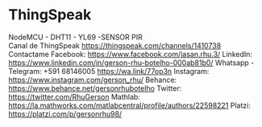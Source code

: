 # ThingSpeak
NodeMCU - DHT11 - YL69 -SENSOR PIR  
Canal de ThingSpeak
https://thingspeak.com/channels/1410738
Contactame 
Facebook: https://www.facebook.com/jasan.rhu.3/
LinkedIn: https://www.linkedin.com/in/gerson-rhu-botelho-000ab81b0/
Whatsapp - Telegram: +591 68146005 https://wa.link/77op3n
Instagram: https://www.instagram.com/gerson_rhu/
Behance: https://www.behance.net/gersonrhubotelho
Twitter: https://twitter.com/RhuGerson
Mathlab: https://la.mathworks.com/matlabcentral/profile/authors/22598221
Platzi: https://platzi.com/p/gersonrhu98/
